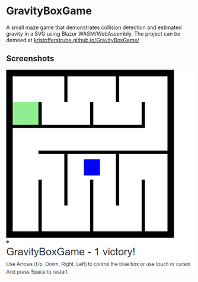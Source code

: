 # GravityBoxGame
A small maze game that demonstrates collision detection and estimated gravity in a SVG using Blazor WASM/WebAssembly. The project can be demoed at [kristofferstrube.github.io/GravityBoxGame/](https://kristofferstrube.github.io/GravityBoxGame/)

## Screenshots
![Screenshot of game](./docs/screenshot_game.png?raw=true)